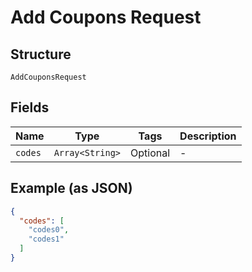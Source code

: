 
# Add Coupons Request

## Structure

`AddCouponsRequest`

## Fields

| Name | Type | Tags | Description |
|  --- | --- | --- | --- |
| `codes` | `Array<String>` | Optional | - |

## Example (as JSON)

```json
{
  "codes": [
    "codes0",
    "codes1"
  ]
}
```

